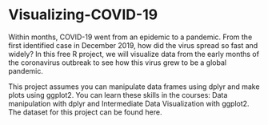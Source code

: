 # Visualizing-COVID-19

Within months, COVID-19 went from an epidemic to a pandemic. From the first identified case in December 2019, how did the virus spread so fast and widely? In this free R project, we will visualize data from the early months of the coronavirus outbreak to see how this virus grew to be a global pandemic.

This project assumes you can manipulate data frames using dplyr and make plots using ggplot2. You can learn these skills in the courses: Data manipulation with dplyr and Intermediate Data Visualization with ggplot2. The dataset for this project can be found here.

